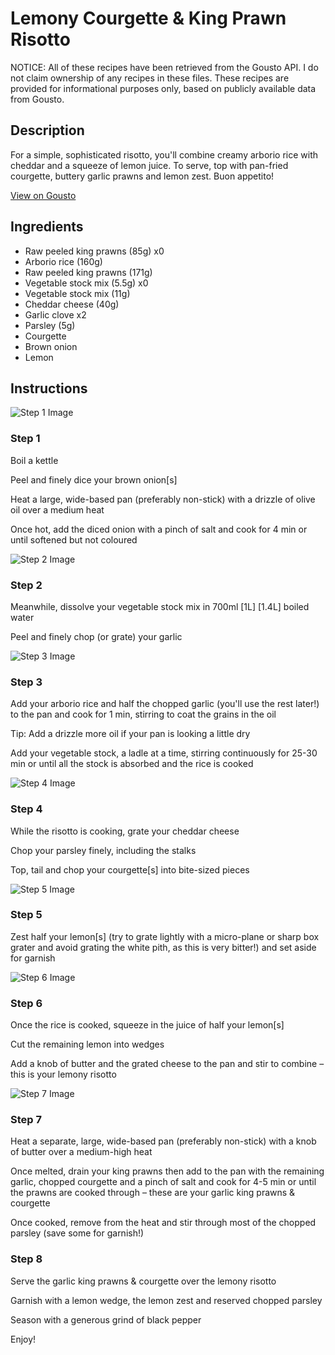 # Lemony Courgette & King Prawn Risotto

NOTICE: All of these recipes have been retrieved from the Gousto API. I do not claim ownership of any recipes in these files. These recipes are provided for informational purposes only, based on publicly available data from Gousto.

## Description

For a simple, sophisticated risotto, you'll combine creamy arborio rice with cheddar and a squeeze of lemon juice. To serve, top with pan-fried courgette, buttery garlic prawns and lemon zest. Buon appetito!

[View on Gousto](https://www.gousto.co.uk/recipes/cookbook/lemony-courgette-king-prawn-risotto)

## Ingredients

- Raw peeled king prawns (85g) x0
- Arborio rice (160g)
- Raw peeled king prawns (171g)
- Vegetable stock mix (5.5g) x0
- Vegetable stock mix (11g)
- Cheddar cheese (40g)
- Garlic clove x2
- Parsley (5g)
- Courgette
- Brown onion
- Lemon

## Instructions

![Step 1 Image](https://production-media.gousto.co.uk/cms/recipe-step-image/931.-step-1-x200.jpg)

### Step 1

Boil a kettle

Peel and finely dice your brown onion[s]

Heat a large, wide-based pan (preferably non-stick) with a drizzle of olive oil over a medium heat

Once hot, add the diced onion with a pinch of salt and cook for 4 min or until softened but not coloured

![Step 2 Image](https://production-media.gousto.co.uk/cms/recipe-step-image/931.-step-2-x200.jpg)

### Step 2

Meanwhile, dissolve your vegetable stock mix in<span class="text-danger"> </span>700ml <span class="text-purple">[1L]</span> <span class="text-danger">[1.4L]</span> boiled water

Peel and finely chop (or grate) your garlic

![Step 3 Image](https://production-media.gousto.co.uk/cms/recipe-step-image/931.-step-3-x200.jpg)

### Step 3

Add your arborio rice and half the chopped garlic (you'll use the rest later!) to the pan and cook for 1 min, stirring to coat the grains in the oil

Tip: Add a drizzle more oil if your pan is looking a little dry

Add your vegetable stock, a ladle at a time, stirring continuously for 25-30 min or until all the stock is absorbed and the rice is cooked

![Step 4 Image](https://production-media.gousto.co.uk/cms/recipe-step-image/931.-step-4-x200.jpg)

### Step 4

While the risotto is cooking, grate your cheddar cheese

Chop your parsley finely, including the stalks

Top, tail and chop your courgette[s] into bite-sized pieces

![Step 5 Image](https://production-media.gousto.co.uk/cms/recipe-step-image/931.-step-5-x200.jpg)

### Step 5

Zest half your lemon[s] (try to grate lightly with a micro-plane or sharp box grater and avoid grating the white pith, as this is very bitter!) and set aside for garnish

![Step 6 Image](https://production-media.gousto.co.uk/cms/recipe-step-image/931.-step-6-x200.jpg)

### Step 6

Once the rice is cooked, squeeze in the juice of half your lemon[s]

Cut the remaining lemon into wedges

Add a knob of butter and the grated cheese to the pan and stir to combine – this is your lemony risotto

![Step 7 Image](https://production-media.gousto.co.uk/cms/recipe-step-image/931.-step-7-x200.jpg)

### Step 7

Heat a separate, large, wide-based pan (preferably non-stick) with a knob of butter over a medium-high heat

Once melted, drain your king prawns then add to the pan with the remaining garlic, chopped courgette and a pinch of salt and cook for 4-5 min or until the prawns are cooked through – these are your garlic king prawns & courgette

Once cooked, remove from the heat and stir through most of the chopped parsley (save some for garnish!)

### Step 8

Serve the garlic king prawns & courgette over the lemony risotto

Garnish with a lemon wedge, the lemon zest and reserved chopped parsley

Season with a generous grind of black pepper

Enjoy!

